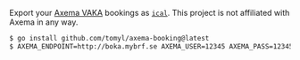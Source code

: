 Export your [Axema VAKA](https://axema.se/produkter-funktioner/digital-bokningstavla/) bookings as [`ical`](https://en.wikipedia.org/wiki/ICalendar). This project is not affiliated with Axema in any way.

```bash
$ go install github.com/tomyl/axema-booking@latest
$ AXEMA_ENDPOINT=http://boka.mybrf.se AXEMA_USER=12345 AXEMA_PASS=12345 axema-booking
```
